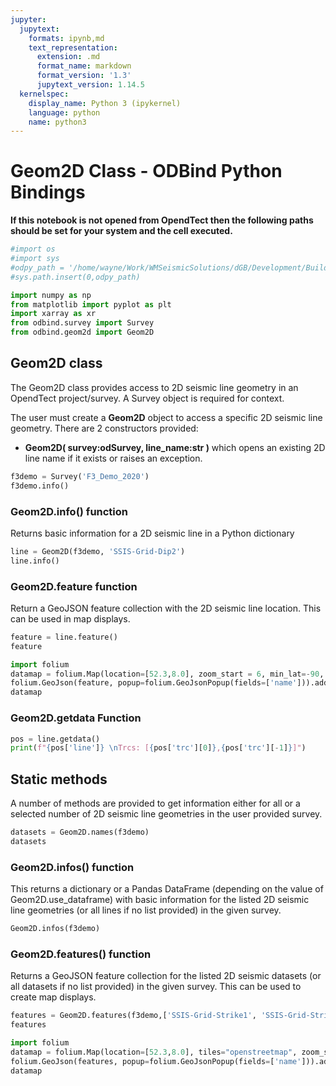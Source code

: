 ```yaml
---
jupyter:
  jupytext:
    formats: ipynb,md
    text_representation:
      extension: .md
      format_name: markdown
      format_version: '1.3'
      jupytext_version: 1.14.5
  kernelspec:
    display_name: Python 3 (ipykernel)
    language: python
    name: python3
---
```


# Geom2D Class - ODBind Python Bindings


**If this notebook is not opened from OpendTect then the following paths should be set for your system and the cell executed.**

```python
#import os
#import sys
#odpy_path = '/home/wayne/Work/WMSeismicSolutions/dGB/Development/Build/bin/odmain/bin/python'
#sys.path.insert(0,odpy_path)
```

```python
import numpy as np
from matplotlib import pyplot as plt
import xarray as xr
from odbind.survey import Survey
from odbind.geom2d import Geom2D
```

## Geom2D class

The Geom2D class provides access to 2D seismic line geometry in an OpendTect project/survey. A Survey object is required for context.

The user must create a **Geom2D** object to access a specific 2D seismic line geometry. There are 2 constructors provided:
-   **Geom2D( survey:odSurvey, line_name:str )** which opens an existing 2D line name if it exists or raises an exception.


```python
f3demo = Survey('F3_Demo_2020')
f3demo.info()
```

### Geom2D.info() function
Returns basic information for a 2D seismic line in a Python dictionary

```python
line = Geom2D(f3demo, 'SSIS-Grid-Dip2')
line.info()
```

### Geom2D.feature function
Return a GeoJSON feature collection with the 2D seismic line location. This can be used in map displays.

```python
feature = line.feature()
feature
```

```python
import folium
datamap = folium.Map(location=[52.3,8.0], zoom_start = 6, min_lat=-90, max_lat=90, min_lon=-180, max_lon=180, max_bounds=True, maxBoundsViscosity=1)
folium.GeoJson(feature, popup=folium.GeoJsonPopup(fields=['name'])).add_to(datamap)
datamap
```

### Geom2D.getdata Function

```python
pos = line.getdata()
print(f"{pos['line']} \nTrcs: [{pos['trc'][0]},{pos['trc'][-1]}]")
```

## Static methods
A number of methods are provided to get information either for all or a selected number of 2D seismic line geometries in the user provided survey.

```python
datasets = Geom2D.names(f3demo)
datasets
```

### Geom2D.infos() function
This returns a dictionary or a Pandas DataFrame (depending on the value of Geom2D.use_dataframe) with basic information for the listed 2D seismic line geometries (or all lines if no list provided) in the given survey.

```python
Geom2D.infos(f3demo)
```

### Geom2D.features() function

Returns a GeoJSON feature collection for the listed 2D seismic datasets (or all datasets if no list provided) in the given survey. This can be used to create map displays.

```python
features = Geom2D.features(f3demo,['SSIS-Grid-Strike1', 'SSIS-Grid-Strike2'])
features
```

```python
import folium
datamap = folium.Map(location=[52.3,8.0], tiles="openstreetmap", zoom_start = 6, min_lat=-90, max_lat=90, min_lon=-180, max_lon=180, max_bounds=True, maxBoundsViscosity=1)
folium.GeoJson(features, popup=folium.GeoJsonPopup(fields=['name'])).add_to(datamap)
datamap
```
